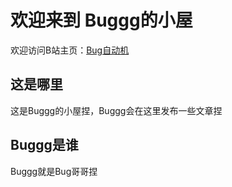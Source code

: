 # 欢迎来到 Buggg的小屋

欢迎访问B站主页：[Bug自动机]("https://space.bilibili.com/176929110")

## 这是哪里

这是Buggg的小屋捏，Buggg会在这里发布一些文章捏

## Buggg是谁

Buggg就是Bug哥哥捏
